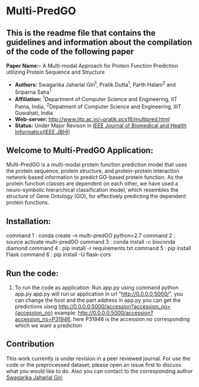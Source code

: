 # Multi-PredGO

## This is the readme file that contains the guidelines and information about the compilation of the code of the following paper

**Paper Name:-** A Multi-modal Approach for Protein Function Prediction utilizing Protein Sequence and Structure

 
- **Authors:** Swagarika Jaharlal Giri<sup>1</sup>, Pratik Dutta<sup>1</sup>, Parth Halani<sup>2</sup> and Sriparna Saha<sup>1</sup>
- **Affiliation:** <sup>1</sup>Department of Computer Science and Engineering, IIT Patna, India, <sup>2</sup>Depatment of Computer Science and Engineering, IIIT Guwahati, India
- **Web-server:** http://www.iitp.ac.in/~pratik.pcs16/multipred.html
- **Status:** Under Major Revison in [IEEE Journal of Biomedical and Health Informatics(IEEE JBHI)](https://jbhi.embs.org/)

## Welcome to Multi-PredGO Application:
Multi-PredGO is a multi-modal protein function prediction model that uses the protein sequence, protein structure, and protein-protein interaction network-based information to predict GO-based protein function. As the protein function classes are dependent on each other, we have used a neuro-symbolic hierarchical classification model, which resembles the structure of Gene Ontology (GO), for effectively predicting the dependent protein functions.

## Installation:
command 1 : conda create -n multi-predGO python=2.7
command 2 : source activate multi-predGO
command 3 : conda install -c bioconda diamond
command 4 : pip install -r requirements.txt
command 5 : pip install Flask
command 6 : pip install -U flask-cors



## Run the code:
1) To run the code as application: 
Run app.py using command python app.py
app.py will run ur application  in url "http://0.0.0.0:5000/", you can change the host and the part address in app.py
you can get the predictions uisng  http://0.0.0.0:5000/accession?accession_no={accession_no}
example:  http://0.0.0.0:5000/accession?accession_no=P31946, here P31946 is the accession no corresponding which we want a prediction


## Contribution
This work currently is under revision in a peer reviewed journal. For use the code or the preprocessed dataset, please open an issue first to discuss what you would like to do. Also you can contact to the corresponding author [Swagarika Jaharlal Giri](swagarika95@gmail.com) 



